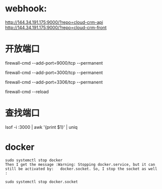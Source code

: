 
# webhook:


http://144.34.191.175:9000/?repo=cloud-crm-api
http://144.34.191.175:9000/?repo=cloud-crm-front

# 开放端口

firewall-cmd --add-port=9000/tcp --permanent

firewall-cmd --add-port=3000/tcp --permanent

firewall-cmd --add-port=3306/tcp --permanent

firewall-cmd --reload

# 查找端口

lsof -i :3000 | awk '{print $1}' | uniq




# docker 
```
sudo systemctl stop docker
Then I get the message :Warning: Stopping docker.service, but it can still be activated by:   docker.socket. So, I stop the socket as well :

sudo systemctl stop docker.socket
```
